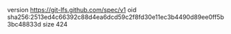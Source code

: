 version https://git-lfs.github.com/spec/v1
oid sha256:2513ed4c66392c88d4ea6dcd59c2f8fd30e11ec3b4490d89ee0ff5b3bc48833d
size 424
